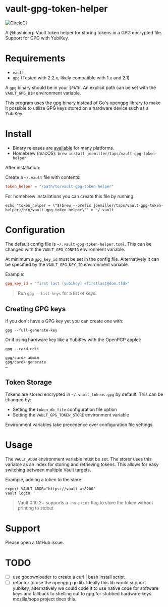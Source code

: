 vault-gpg-token-helper
======================

[![CircleCI](https://circleci.com/gh/joemiller/vault-gpg-token-helper.svg?style=svg)](https://circleci.com/gh/joemiller/vault-gpg-token-helper)

A @hashicorp Vault token helper for storing tokens in a GPG encrypted file. Support
for GPG with YubiKey.

Requirements
============

* `vault`
* `gpg` (Tested with 2.2.x, likely compatible with 1.x and 2.1)

A `gpg` binary should be in your `$PATH`. An explicit path can be set with the
`VAULT_GPG_BIN` environment variable.

This program uses the gpg binary instead of Go's opengpg library to make it possible
to utilize GPG keys stored on a hardware device such as a YubiKey.

Install
=======

* Binary releases are [available](https://github.com/joemiller/vault-gpg-token-helper/releases) for many platforms.
* Homebrew (macOS): `brew install joemiller/taps/vault-gpg-token-helper`

After installation:

Create a `~/.vault` file with contents:

```toml
token_helper = "/path/to/vault-gpg-token-helper"
```

For homebrew installations you can create this file by running:

```shell
echo "token_helper = \"$(brew --prefix joemiller/taps/vault-gpg-token-helper)/bin/vault-gpg-token-helper\"" > ~/.vault
```

Configuration
=============

The default config file is `~/.vault-gpg-token-helper.toml`. This can be changed with the
`VAULT_GPG_CONFIG` environment variable.

At minimum a `gpg_key_id` must be set in the config file. Alternatively it can be
specified by the `VAULT_GPG_KEY_ID` environment variable.

Example:

```toml
gpg_key_id = "first last (yubikey) <firstlast@dom.tld>"
```

> Run `gpg --list-keys` for a list of keys.

## Creating GPG keys

If you don't have a GPG key yet you can create one with:

```shell
gpg --full-generate-key
```

Or if using hardware key like a YubiKey with the OpenPGP applet:

```shell
gpg --card-edit

gpg/card> admin
gpg/card> generate
…
```


## Token Storage

Tokens are stored encrypted in `~/.vault_tokens.gpg` by default. This can be
changed by:

* Setting the `token_db_file` configuration file option
* Setting the `VAULT_GPG_TOKEN_STORE` environment variable

Environment variables take precedence over configuration file settings.

Usage
=====

The `VAULT_ADDR` environment variable must be set. The storer uses this variable
as an index for storing and retrieving tokens. This allows for easy switching
between multiple Vault targets.

Example, adding a token to the store:

```shell
export VAULT_ADDR="https://vault-a:8200"
vault login
```

> Vault 0.10.2+ supports a `-no-print` flag to store the token without printing to stdout

Support
=======

Please open a GitHub issue.

TODO
====

- [ ] use godownloader to create a curl | bash install script
- [ ] refactor to use the opengpg go lib. Ideally this lib would support
      yubikey, alternatively we could code it to use native code for software
      keys and fallback to shelling out to gpg for stubbed hardware keys. mozilla/sops
      project does this.
